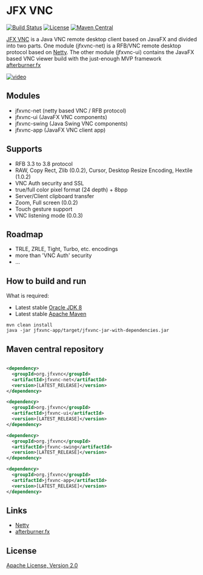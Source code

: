 # JFX VNC
[![Build Status](https://travis-ci.org/comtel2000/jfxvnc.png)](https://travis-ci.org/comtel2000/jfxvnc)  [![License](https://img.shields.io/badge/license-Apache_2-blue.svg)](http://www.apache.org/licenses/LICENSE-2.0)  [![Maven Central](https://maven-badges.herokuapp.com/maven-central/org.jfxvnc/jfxvnc-parent/badge.svg)](https://maven-badges.herokuapp.com/maven-central/org.jfxvnc/jfxvnc-parent)

[JFX VNC](http://jfxvnc.org) is a Java VNC remote desktop client based on JavaFX and divided into two parts. One module (jfxvnc-net) is a RFB/VNC remote desktop protocol based on [Netty](https://github.com/netty/netty). The other module (jfxvnc-ui) contains the JavaFX based VNC viewer build with the just-enough MVP framework [afterburner.fx](https://github.com/AdamBien/afterburner.fx)

[![video](http://img.youtube.com/vi/hbsgvLNvPCc/0.jpg)](http://youtu.be/hbsgvLNvPCc)

## Modules
- jfxvnc-net (netty based VNC / RFB protocol)
- jfxvnc-ui (JavaFX VNC components)
- jfxvnc-swing (Java Swing VNC components)
- jfxvnc-app (JavaFX VNC client app)

## Supports
- RFB 3.3 to 3.8 protocol
- RAW, Copy Rect, Zlib (0.0.2), Cursor, Desktop Resize Encoding, Hextile (1.0.2)
- VNC Auth security and SSL
- true/full color pixel format (24 depth) + 8bpp
- Server/Client clipboard transfer
- Zoom, Full screen (0.0.2)
- Touch gesture support
- VNC listening mode (0.0.3)

## Roadmap
- TRLE, ZRLE, Tight, Turbo, etc. encodings
- more than 'VNC Auth' security
- ...

## How to build and run
What is required:

* Latest stable [Oracle JDK 8](http://www.oracle.com/technetwork/java)
* Latest stable [Apache Maven](http://maven.apache.org)

```shell
mvn clean install
java -jar jfxvnc-app/target/jfxvnc-jar-with-dependencies.jar
```

## Maven central repository

```xml

<dependency>
  <groupId>org.jfxvnc</groupId>
  <artifactId>jfxvnc-net</artifactId>
  <version>[LATEST_RELEASE]</version>
</dependency>

<dependency>
  <groupId>org.jfxvnc</groupId>
  <artifactId>jfxvnc-ui</artifactId>
  <version>[LATEST_RELEASE]</version>
</dependency>

<dependency>
  <groupId>org.jfxvnc</groupId>
  <artifactId>jfxvnc-swing</artifactId>
  <version>[LATEST_RELEASE]</version>
</dependency>

<dependency>
  <groupId>org.jfxvnc</groupId>
  <artifactId>jfxvnc-app</artifactId>
  <version>[LATEST_RELEASE]</version>
</dependency>

```

## Links
- [Netty](https://github.com/netty/netty)
- [afterburner.fx](https://github.com/AdamBien/afterburner.fx)

## License
[Apache License, Version 2.0](http://www.apache.org/licenses/LICENSE-2.0)